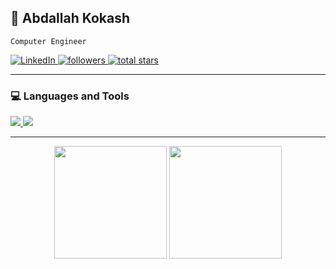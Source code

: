 ## 👋 Abdallah Kokash

`Computer Engineer`

<p align="left">
  <a href="https://www.linkedin.com/in/abdallah-kokash-394394334/" target="_blank">
    <img alt="LinkedIn" title="LinkedIn" src="https://custom-icon-badges.demolab.com/badge/-LinkedIn-blue?style=for-the-badge&logo=linkedin&logoColor=white&cache_seconds=1800"/>
  </a>
  <a href="https://github.com/Abdallh510?tab=followers" target="_blank">
    <img alt="followers" title="Follow me on Github" src="https://custom-icon-badges.demolab.com/github/followers/Abdallah510?color=55960c&labelColor=488207&style=for-the-badge&logo=person-add&label=Follow&logoColor=white&cache_seconds=1800"/>
  </a>
  <a href="https://github.com/Abdallah510?tab=repositories&sort=stargazers" target="_blank">
    <img alt="total stars" title="Total stars on GitHub" src="https://custom-icon-badges.demolab.com/github/stars/Abdallah510?color=236ad3&style=for-the-badge&labelColor=1155ba&logo=star&cache_seconds=3600"/>
  </a>
</p>

---

### 💻 Languages and Tools

<p align="left">
  <a href="https://skillicons.dev">
    <img src="https://skillicons.dev/icons?i=python,c,java,cs,latex,bash,linux,git" />
    <img src="https://skillicons.dev/icons?i=azure,matlab,pycharm,clion,unity" />
  </a>
</p>

---

<p align="center">
  <picture>
    <source srcset="https://github-readme-stats.vercel.app/api?username=Abdallah510&show_icons=true&include_all_commits=true&theme=vue&bg_color=00000000&icon_color=58a6ef&hide_border=true&rank_icon=github&cache_seconds=1800" media="(prefers-color-scheme: dark)" />
    <source srcset="https://github-readme-stats.vercel.app/api?username=Abdallah510&show_icons=true&include_all_commits=true&theme=vue&text_color=ffffff&bg_color=00000000&icon_color=58a6ef&hide_border=true&rank_icon=github&cache_seconds=1800" media="(prefers-color-scheme: light), (prefers-color-scheme: no-preference)" />
    <img height="180em" src="https://github-readme-stats.vercel.app/api?username=Abdallah510&show_icons=true&theme=vue&hide_border=true&cache_seconds=1800" />
  </picture>
  <picture>
    <source srcset="https://github-readme-stats.vercel.app/api/top-langs/?username=Abdallah510&layout=compact&langs_count=10&theme=vue&text_color=ffffff&bg_color=00000000&hide_border=true&cache_seconds=1800" media="(prefers-color-scheme: dark)" />
    <source srcset="https://github-readme-stats.vercel.app/api/top-langs/?username=Abdallah510&layout=compact&langs_count=10&theme=vue&bg_color=00000000&hide_border=true&cache_seconds=1800" media="(prefers-color-scheme: light), (prefers-color-scheme: no-preference)" />
    <img height="180em" src="https://github-readme-stats.vercel.app/api/top-langs/?username=Abdallah510&layout=compact&langs_count=10&hide_border=true&cache_seconds=1800" />
  </picture>
</p>
